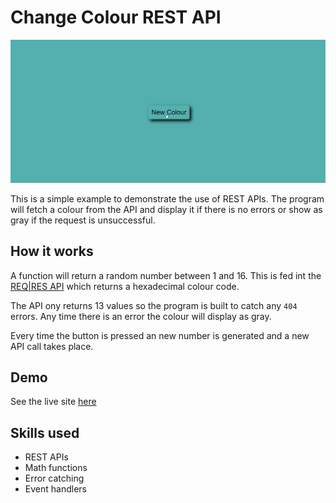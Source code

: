 # Change Colour REST API

![demo gif](./images/example.gif)

This is a simple example to demonstrate the use of REST APIs. The program will fetch a colour from the API and display it if there is no errors or show as gray if the request is unsuccessful.

## How it works

A function will return a random number between 1 and 16. This is fed int the [REQ|RES API](https://reqres.in/) which returns a hexadecimal colour code.

The API ony returns 13 values so the program is built to catch any `404` errors. Any time there is an error the colour will display as gray.

Every time the button is pressed an new number is generated and a new API call takes place.

## Demo

See the live site [here](https://johnpalmgren.github.io/REQ-RES-REST-API/)

## Skills used

- REST APIs
- Math functions
- Error catching
- Event handlers
